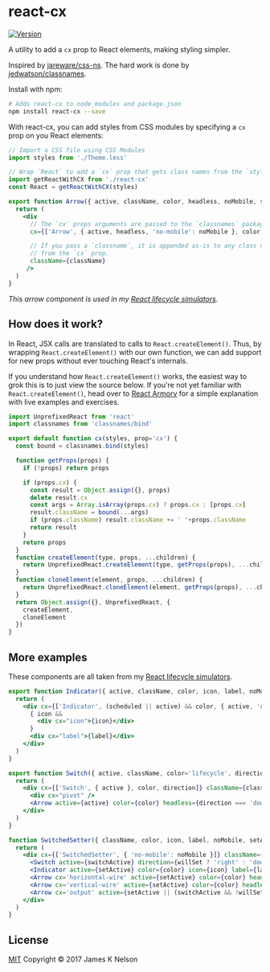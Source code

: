 react-cx
========

[![Version](http://img.shields.io/npm/v/react-cx.svg)](https://www.npmjs.org/package/react-cx)

A utility to add a `cx` prop to React elements, making styling simpler.

Inspired by [jareware/css-ns](https://github.com/jareware/css-ns). The hard work is done by [jedwatson/classnames](https://github.com/JedWatson/classnames).

Install with npm:

```sh
# Adds react-cx to node_modules and package.json
npm install react-cx --save
```

With react-cx, you can add styles from CSS modules by specifying a `cx` prop on you React elements:

```jsx
// Import a CSS file using CSS Modules
import styles from './Theme.less'

// Wrap `React` to add a `cx` prop that gets class names from the `styles`
import getReactWithCX from './react-cx'
const React = getReactWithCX(styles)

export function Arrow({ active, className, color, headless, noMobile, style, length=1 }) {
  return (
    <div
      // The `cx` props arguments are passed to the `classnames` package
      cx={['Arrow', { active, headless, 'no-mobile': noMobile }, color, 'length-'+length]}

      // If you pass a `classname`, it is appended as-is to any class names
      // from the `cx` prop.
      className={className}
     />
  )
}
```

*This arrow component is used in my [React lifecycle simulators](https://reactarmory.com/guides/lifecycle-simulators).*


How does it work?
-----------------

In React, JSX calls are translated to calls to `React.createElement()`. Thus, by wrapping `React.createElement()` with our own function, we can add support for new props without ever touching React's internals.

If you understand how `React.createElement()` works, the easiest way to grok this is to just view the source below. If you're not yet familiar with `React.createElement()`, head over to [React Armory](https://reactarmory.com/guides/learn-react-by-itself/react-basics) for a simple explanation with live examples and exercises.

```js
import UnprefixedReact from 'react'
import classnames from 'classnames/bind'

export default function cx(styles, prop='cx') {
  const bound = classnames.bind(styles)

  function getProps(props) {
    if (!props) return props

    if (props.cx) {
      const result = Object.assign({}, props)
      delete result.cx
      const args = Array.isArray(props.cx) ? props.cx : [props.cx]
      result.className = bound(...args)
      if (props.className) result.className += ' '+props.className
      return result
    }
    return props
  }
  function createElement(type, props, ...children) {
    return UnprefixedReact.createElement(type, getProps(props), ...children)
  }
  function cloneElement(element, props, ...children) {
    return UnprefixedReact.cloneElement(element, getProps(props), ...children)
  }
  return Object.assign({}, UnprefixedReact, {
    createElement,
    cloneElement
  })
}
```


More examples
-------------

These components are all taken from my [React lifecycle simulators](https://reactarmory.com/guides/lifecycle-simulators).

```jsx
export function Indicator({ active, className, color, icon, label, noMobile, scheduled, style }) {
  return (
    <div cx={['Indicator', (scheduled || active) && color, { active, 'no-mobile': noMobile }]} className={className} style={style}>
      { icon &&
        <div cx="icon">{icon}</div>
      }
      <div cx="label">{label}</div>
    </div>
  )
}

export function Switch({ active, className, color='lifecycle', direction='down', style }) {
  return (
    <div cx={['Switch', { active }, color, direction]} className={className} style={style}>
      <div cx="pivot" />
      <Arrow active={active} color={color} headless={direction === 'down'} />
    </div>
  )
}

function SwitchedSetter({ className, color, icon, label, noMobile, setActive, style, switchActive, willSet }) {
  return (
    <div cx={['SwitchedSetter', { 'no-mobile': noMobile }]} className={className} style={style}>
      <Switch active={switchActive} direction={willSet ? 'right' : 'down' } />
      <Indicator active={setActive} color={color} icon={icon} label={label} scheduled={willSet} />
      <Arrow cx='horizontal-wire' active={setActive} color={color} headless length={4} />
      <Arrow cx='vertical-wire' active={setActive} color={color} headless />
      <Arrow cx='output' active={setActive || (switchActive && !willSet)} color={switchActive ? 'lifecycle' : color} />
    </div>
  )
}
```


License
-------

[MIT](/LICENSE) Copyright &copy; 2017 James K Nelson